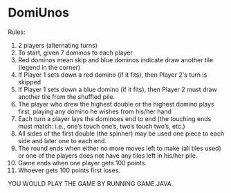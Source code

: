 # DomiUnos

Rules:
1. 2 players (alternating turns)
2. To start, given 7 dominos to each player
3. Red dominos mean skip and blue dominos indicate draw another tile (legend in the corner)
4. If Player 1 sets down a red domino (if it fits), then Player 2's turn is skipped
5. If Player 1 sets down a blue domino (if it fits), then Player 2 must draw another tile from the shuffled pile.
6. The player who drew the highest double or the highest domino plays first, playing any domino he wishes from his/her hand
7. Each turn a player lays the dominoes end to end (the touching ends must match: i.e., one’s touch one’s, two’s touch two’s, etc.)
8. All sides of the first double (the spinner) may be used one piece to each side and later one to each end.
9. The round ends when either no more moves left to make (all tiles used) or one of the players does not have any tiles left in his/her pile.
10. Game ends when one player gets 100 points.
11. Whoever gets 100 points first loses.



YOU WOULD PLAY THE GAME BY RUNNING GAME.JAVA.
